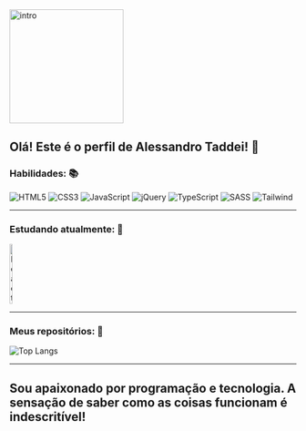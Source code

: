 <img alt="intro" src="https://github.com/aletcm/aletcm/assets/74436963/5b133fb0-174c-4373-821c-0253468887a6" style="height: 200px;">

## Olá! Este é o perfil de Alessandro Taddei! 👋

### Habilidades: 📚
<div>
    <img alt="HTML5" src="https://img.shields.io/badge/HTML5-E34F26?style=for-the-badge&logo=html5&logoColor=white">
    <img alt="CSS3" src="https://img.shields.io/badge/CSS3-1572B6?style=for-the-badge&logo=css3&logoColor=white">
    <img alt="JavaScript" src="https://img.shields.io/badge/JavaScript-F7DF1E?style=for-the-badge&logo=javascript&logoColor=black">
    <img alt="jQuery" src="https://img.shields.io/badge/jQuery-0769AD?style=for-the-badge&logo=jquery&logoColor=white">
    <img alt="TypeScript" src="https://img.shields.io/badge/TypeScript-007ACC?style=for-the-badge&logo=typescript&logoColor=white">
    <img alt="SASS" src="https://img.shields.io/badge/Sass-CC6699?style=for-the-badge&logo=sass&logoColor=white">
    <img alt="Tailwind" src="https://img.shields.io/badge/Tailwind_CSS-38B2AC?style=for-the-badge&logo=tailwind-css&logoColor=white">
</div>

---
### Estudando atualmente: 📕
<div style="display: flex;">
    <img alt="React" src="https://cdn.jsdelivr.net/gh/devicons/devicon/icons/react/react-original-wordmark.svg" title="React" style="width: 10%; height: auto;"/>
</div>

---
### Meus repositórios: 📂
![Top Langs](https://github-readme-stats.vercel.app/api/top-langs/?username=aletcm&hide_progress=true)

---
## Sou apaixonado por programação e tecnologia. A sensação de saber como as coisas funcionam é indescritível!
